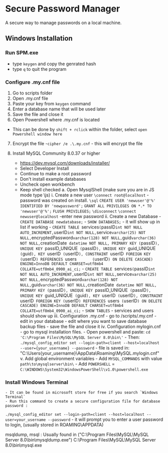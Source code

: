 # Secure Password Manager
A secure way to manage passwords on a local machine.

## Windows Installation
### Run SPM.exe
- type `keygen` and copy the genrated hash
- type `q` to quit the program

### Configure .my.cnf file
1. Go to scripts folder
2. Open .my.cnf file
3. Paste your key from `keygen` command
4. Enter a database name that will be used later
5. Save the file and close it
6. Open Powershell where .my.cnf is located
- This can be done by `shift + rclick` within the folder, select `open Powershell window here`
7. Encrypt the file
-`cipher /e .\.my.cnf` - this will encrypt the file

3. Install MySQL Community 8.0.37 or higher
    - https://dev.mysql.com/downloads/installer/
    - Select Developer Install
    - Continue to make a root password
    - Don't install example databases
    - Uncheck open workbench
    - Keep shell checked
    a. Open MysqlShell
        (make sure you are in JS mode type \js)
        i. Create a new user
            `\connect root@localhost` -password was created on install.
            `\sql`
            `CREATE USER 'newuser'@'%' IDENTIFIED BY 'newpassword';`
            `GRANT ALL PRIVILEGES ON *.* TO 'newuser'@'%';`
            `FLUSH PRIVILEGES;`
            `\disconnect`
            `\connect newuser@localhost` -enter new password
        ii. Create a new Database
            - `CREATE DATABASE newdatabase;`
            - `SHOW DATABASES;`   - it will show up in list if working
            - `CREATE TABLE `services` (
                `passID` int NOT NULL AUTO_INCREMENT,
                `userID` int NOT NULL,
                `service` varchar(25) NOT NULL,
                `encryptedPassword` varchar(128) NOT NULL,
                `guid` varchar(36) NOT NULL,
                `creationDate` datetime NOT NULL,
                PRIMARY KEY (`passID`),
                UNIQUE KEY `passID_UNIQUE` (`passID`),
                UNIQUE KEY `guid_UNIQUE` (`guid`),
                KEY `userID` (`userID`),
                CONSTRAINT `userID` FOREIGN KEY (`userID`) REFERENCES `users`       (`userID`) ON DELETE CASCADE) ENGINE=InnoDB DEFAULT CHARSET=utf8mb4 COLLATE=utf8mb4_0900_ai_ci;`
            - `CREATE TABLE `services` (
                  `passID` int NOT NULL AUTO_INCREMENT,
                  `userID` int NOT NULL,
                  `service` varchar(25) NOT NULL,
                  `encryptedPassword` varchar(128) NOT NULL,
                  `guid` varchar(36) NOT NULL,
                  `creationDate` datetime NOT NULL,
                  PRIMARY KEY (`passID`),
                  UNIQUE KEY `passID_UNIQUE` (`passID`),
                  UNIQUE KEY `guid_UNIQUE` (`guid`),
                  KEY `userID` (`userID`),
                  CONSTRAINT `userID` FOREIGN KEY (`userID`) REFERENCES `users` (`userID`) ON DELETE CASCADE) ENGINE=InnoDB DEFAULT CHARSET=utf8mb4 COLLATE=utf8mb4_0900_ai_ci;`
            - `SHOW TABLES`     - services and users should show up
        iii. Configuration .my.cnf
            - go to /scripts/.my.cnf
            - edit in your database
            - edit where you want to save database backup files
            - save the file and close it
        iv. Configuration mylogin.cnf
            - go to mysql installation files.
            - Open powershell and paste:
                `cd 'C:\Program Files\MySQL\MySQL Server 8.0\bin\'`
            - Then:
                `./mysql_config_editor set --login-path=client --host=localhost --user={your_username} --password`
                - file is saved in: "C:\Users\{your_username}\AppData\Roaming\MySQL\.mylogin.cnf"
        v. Add global environment variables
            - Add `MYSQL_COMMANDS` with value `path\to\mysqlserver\bin\`
            - Add `POWERSHELL` = `C:\WINDOWS\System32\WindowsPowerShell\v1.0\powershell.exe`

### Install Windows Terminal
    - It can be found in microsoft store for free if you search `Windows Terminal`
    - Run this command to create a secure configuration file for database password :
`./mysql_config_editor set --login-path=client --host=localhost --user=your_username --password`
        - it will prompt you to enter a user password to login, (usually stored in ROAMING\APPDATA)

    

msqldump, msql : Usually found in ("C:\Program Files\MySQL\MySQL Server 8.0\bin\mysqldump.exe")
C:\Program Files\MySQL\MySQL Server 8.0\bin\mysql.exe
